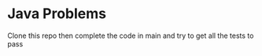 
# Java Problems
 
 Clone this repo then complete the code in main and try to get all the tests to pass
